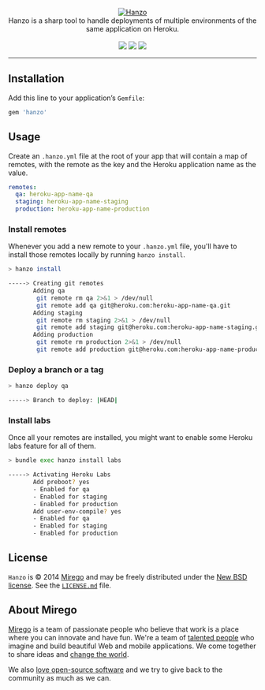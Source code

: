 <p align="center">
  <a href="https://github.com/mirego/hanzo">
    <img src="http://i.imgur.com/RZbJy1u.png" alt="Hanzo" />
  </a>
  <br />
  Hanzo is a sharp tool to handle deployments of multiple environments of the same application on Heroku.
  <br /><br />
  <a href="https://rubygems.org/gems/hanzo"><img src="https://badge.fury.io/rb/hanzo.png" /></a>
  <a href="https://codeclimate.com/github/mirego/hanzo"><img src="https://codeclimate.com/github/mirego/hanzo.png" /></a>
  <a href="https://travis-ci.org/mirego/hanzo"><img src="https://travis-ci.org/mirego/hanzo.png?branch=master" /></a>
</p>

---

## Installation

Add this line to your application’s `Gemfile`:

```ruby
gem 'hanzo'
```

## Usage

Create an `.hanzo.yml` file at the root of your app that will contain a map of
remotes, with the remote as the key and the Heroku application name as the value.

```yaml
remotes:
  qa: heroku-app-name-qa
  staging: heroku-app-name-staging
  production: heroku-app-name-production
```

### Install remotes

Whenever you add a new remote to your `.hanzo.yml` file, you'll have to install those
remotes locally by running `hanzo install`.

```bash
> hanzo install

-----> Creating git remotes
       Adding qa
        git remote rm qa 2>&1 > /dev/null
        git remote add qa git@heroku.com:heroku-app-name-qa.git
       Adding staging
        git remote rm staging 2>&1 > /dev/null
        git remote add staging git@heroku.com:heroku-app-name-staging.git
       Adding production
        git remote rm production 2>&1 > /dev/null
        git remote add production git@heroku.com:heroku-app-name-production.git
```

### Deploy a branch or a tag

```bash
> hanzo deploy qa

-----> Branch to deploy: |HEAD|
```

### Install labs

Once all your remotes are installed, you might want to enable some
Heroku labs feature for all of them.

```bash
> bundle exec hanzo install labs

-----> Activating Heroku Labs
       Add preboot? yes
       - Enabled for qa
       - Enabled for staging
       - Enabled for production
       Add user-env-compile? yes
       - Enabled for qa
       - Enabled for staging
       - Enabled for production
```

## License

`Hanzo` is © 2014 [Mirego](http://www.mirego.com) and may be freely distributed under the [New BSD license](http://opensource.org/licenses/BSD-3-Clause).  See the [`LICENSE.md`](https://github.com/mirego/hanzo/blob/master/LICENSE.md) file.

## About Mirego

[Mirego](http://mirego.com) is a team of passionate people who believe that work is a place where you can innovate and have fun. We're a team of [talented people](http://life.mirego.com) who imagine and build beautiful Web and mobile applications. We come together to share ideas and [change the world](http://mirego.org).

We also [love open-source software](http://open.mirego.com) and we try to give back to the community as much as we can.

